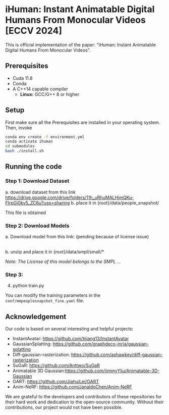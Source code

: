 # iHuman: Instant Animatable Digital Humans From Monocular Videos [ECCV 2024]

This is official implementation of the paper: "iHuman: Instant Animatable Digital Humans From Monocular Videos".

## Prerequisites

* Cuda 11.8
* Conda
* A C++14 capable compiler
  * __Linux:__ GCC/G++ 8 or higher

## Setup
First make sure all the Prerequisites are installed in your operating system. Then, invoke

```bash
conda env create -f environment.yml
conda activate ihuman
cd submodules
bash ./install.sh
```

## Running the code

### Step 1: Download Dataset
a. download dataset from this link https://drive.google.com/drive/folders/11h_uRhuMALHjmQKu-FIrpGi0kv5_ZC6u?usp=sharing
b. place it in {root}/data/people_snapshot/

This file is obtained 
### Step 2: Download Models
a. Download model from this link: (pending because of license issue)

[//]: # (https://drive.google.com/file/d/17OdyNkfdFKFqBnmFMZtmT9B-6AXKAZeG/view?usp=share_link)
<br>
b. unzip and place it in {root}/data/smpl/small/*

*Note: The License of this model belongs to the SMPL ...*

### Step 3:
4. python train.py

You can modify the training parameters in the `conf/mmpeoplesnapshot_fine.yaml` file.

## Acknowledgement

Our code is based on several interesting and helpful projects:

- InstantAvatar: <https://github.com/tijiang13/InstantAvatar>
- GaussianSplatting: <https://github.com/graphdeco-inria/gaussian-splatting>
- Diff-gaussian-rasterization: <https://github.com/ashawkey/diff-gaussian-rasterization>
- SuGaR: <https://github.com/Anttwo/SuGaR>
- Animatable 3D Gaussian:<https://github.com/jimmyYliu/Animatable-3D-Gaussian>
- GART: https://github.com/JiahuiLei/GART
- Anim-NeRF: https://github.com/JanaldoChen/Anim-NeRF

We are grateful to the developers and contributors of these repositories for their hard work and dedication to the open-source community. Without their contributions, our project would not have been possible.